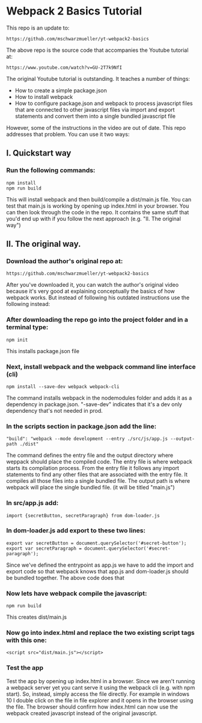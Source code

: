 # Webpack 2 Basics Tutorial
This repo is an update to:

    https://github.com/mschwarzmueller/yt-webpack2-basics

The above repo is the source code that accompanies the Youtube tutorial at:

    https://www.youtube.com/watch?v=GU-2T7k9NfI

The original Youtube tutorial is outstanding.  It teaches a number of things:

* How to create a simple package.json
* How to install webpack
* How to configure package.json and webpack to process javascript files that are connected to other javascript files via import and export statements and convert them into a single bundled javascript file

However, some of the instructions in the video are out of date.  This repo addresses that problem.  You can use it two ways:

## I. Quickstart way

### Run the following commands:

    npm install
    npm run build

This will install webpack and then build/compile a dist/main.js file. You can test that main.js is working by opening up index.html in your browser. You can then look through the code in the repo.  It contains the same stuff that you'd end up with if you follow the next approach (e.g. "II. The original way")

## II. The original way. 

### Download the author's original repo at:

    https://github.com/mschwarzmueller/yt-webpack2-basics

After you've downloaded it, you can watch the author's original video because it's very good at explaining conceptually the basics of how webpack works.  But instead of following his outdated instructions use the following instead:

### After downloading the repo go into the project folder and in a terminal type:

    npm init  

This installs package.json file

### Next, install webpack and the webpack command line interface (cli)

    npm install --save-dev webpack webpack-cli  

The command installs webpack in the nodemodules folder and adds it as a dependency in package.json.  "-save-dev" indicates that it's a dev only dependency that's not needed in prod.

### In the scripts section in package.json add the line: 

    "build": "webpack --mode development --entry ./src/js/app.js --output-path ./dist"
  
The command defines the entry file and the output directory where weppack should place the compiled code. The entry file is where webpack starts its compilation process. From the entry file it follows any import statements to find any other files that are associated with the entry file. It compiles all those files into a single bundled file.  The output path is where webpack will place the single bundled file. (it will be titled "main.js")

### In src/app.js add:

    import {secretButton, secretParagraph} from dom-loader.js

### In dom-loader.js add export to these two lines:

    export var secretButton = document.querySelector('#secret-button');
    export var secretParagraph = document.querySelector('#secret-paragraph');


Since we've defined the entrypoint as app.js we have to add the import and export code so that webpack knows that app.js and dom-loader.js should be bundled together.  The above code does that

### Now lets have webpack compile the javascript:

    npm run build

This creates dist/main.js

### Now go into index.html and replace the two existing script tags with this one:

    <script src="dist/main.js"></script>

### Test the app

Test the app by opening up index.html in a browser.  Since we aren't running a webpack server yet you cant serve it using the
webpack cli (e.g. with npm start).  So, instead, simply access the file directly.  For example in windows 10 I double click on the file in file explorer and it opens in the browser using the file.  The browser should confirm how index.html can now use the webpack created javascript instead of the original javascript.

